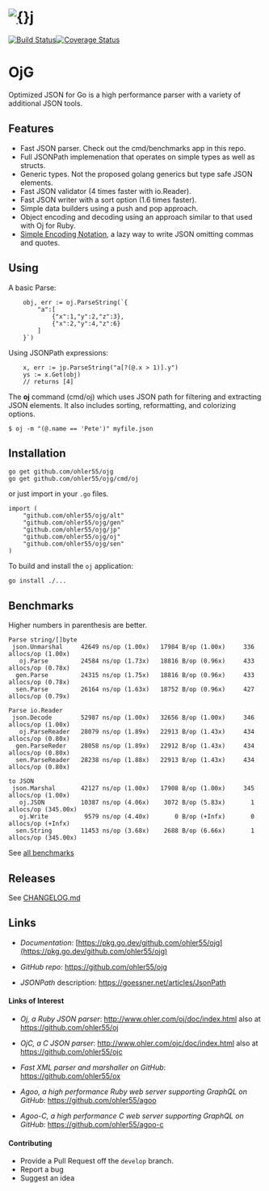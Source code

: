 # [![{}j](http://www.ohler.com/dev/images/ojg_comet.jpg)](https://github.com/ohler55/ojg)

[![Build Status](https://img.shields.io/travis/ohler55/ojg/master.svg?logo=travis)](http://travis-ci.org/ohler55/ojg?branch=master)[![Coverage Status](https://coveralls.io/repos/github/ohler55/ojg/badge.svg?branch=master)](https://coveralls.io/github/ohler55/ojg?branch=master)

# OjG

Optimized JSON for Go is a high performance parser with a variety of
additional JSON tools.

## Features

 - Fast JSON parser. Check out the cmd/benchmarks app in this repo.
 - Full JSONPath implemenation that operates on simple types as well as structs.
 - Generic types. Not the proposed golang generics but type safe JSON elements.
 - Fast JSON validator (4 times faster with io.Reader).
 - Fast JSON writer with a sort option (1.6 times faster).
 - Simple data builders using a push and pop approach.
 - Object encoding and decoding using an approach similar to that used with Oj for Ruby.
 - [Simple Encoding Notation](sen.md), a lazy way to write JSON omitting commas and quotes.

## Using

A basic Parse:

```golang
    obj, err := oj.ParseString(`{
        "a":[
            {"x":1,"y":2,"z":3},
            {"x":2,"y":4,"z":6}
        ]
    }`)
```

Using JSONPath expressions:

```golang
    x, err := jp.ParseString("a[?(@.x > 1)].y")
    ys := x.Get(obj)
    // returns [4]
```

The **oj** command (cmd/oj) which uses JSON path for filtering and
extracting JSON elements. It also includes sorting, reformatting, and
colorizing options.

```
$ oj -m "(@.name == 'Pete')" myfile.json

```

## Installation
```
go get github.com/ohler55/ojg
go get github.com/ohler55/ojg/cmd/oj

```

or just import in your `.go` files.

```
import (
    "github.com/ohler55/ojg/alt"
    "github.com/ohler55/ojg/gen"
    "github.com/ohler55/ojg/jp"
    "github.com/ohler55/ojg/oj"
    "github.com/ohler55/ojg/sen"
)
```

To build and install the `oj` application:

```
go install ./...
```

## Benchmarks

Higher numbers in parenthesis are better.

```
Parse string/[]byte
 json.Unmarshal     42649 ns/op (1.00x)   17984 B/op (1.00x)     336 allocs/op (1.00x)
   oj.Parse         24584 ns/op (1.73x)   18816 B/op (0.96x)     433 allocs/op (0.78x)
  gen.Parse         24315 ns/op (1.75x)   18816 B/op (0.96x)     433 allocs/op (0.78x)
  sen.Parse         26164 ns/op (1.63x)   18752 B/op (0.96x)     427 allocs/op (0.79x)

Parse io.Reader
 json.Decode        52987 ns/op (1.00x)   32656 B/op (1.00x)     346 allocs/op (1.00x)
   oj.ParseReader   28079 ns/op (1.89x)   22913 B/op (1.43x)     434 allocs/op (0.80x)
  gen.ParseReder    28058 ns/op (1.89x)   22912 B/op (1.43x)     434 allocs/op (0.80x)
  sen.ParseReader   28238 ns/op (1.88x)   22913 B/op (1.43x)     434 allocs/op (0.80x)

to JSON
 json.Marshal       42127 ns/op (1.00x)   17908 B/op (1.00x)     345 allocs/op (1.00x)
   oj.JSON          10387 ns/op (4.06x)    3072 B/op (5.83x)       1 allocs/op (345.00x)
   oj.Write          9579 ns/op (4.40x)       0 B/op (+Infx)       0 allocs/op (+Infx)
  sen.String        11453 ns/op (3.68x)    2688 B/op (6.66x)       1 allocs/op (345.00x)
```

See [all benchmarks](benchmarks.md)

## Releases

See [CHANGELOG.md](CHANGELOG.md)

## Links

- *Documentation*: [https://pkg.go.dev/github.com/ohler55/ojg](https://pkg.go.dev/github.com/ohler55/ojg)

- *GitHub* *repo*: https://github.com/ohler55/ojg

- *JSONPath* description: https://goessner.net/articles/JsonPath

#### Links of Interest

 - *Oj, a Ruby JSON parser*: http://www.ohler.com/oj/doc/index.html also at https://github.com/ohler55/oj

 - *OjC, a C JSON parser*: http://www.ohler.com/ojc/doc/index.html also at https://github.com/ohler55/ojc

 - *Fast XML parser and marshaller on GitHub*: https://github.com/ohler55/ox

 - *Agoo, a high performance Ruby web server supporting GraphQL on GitHub*: https://github.com/ohler55/agoo

 - *Agoo-C, a high performance C web server supporting GraphQL on GitHub*: https://github.com/ohler55/agoo-c

#### Contributing

+ Provide a Pull Request off the `develop` branch.
+ Report a bug
+ Suggest an idea
